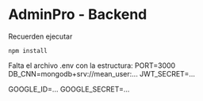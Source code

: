# AdminPro - Backend

Recuerden ejecutar 

```
npm install
```

Falta el archivo .env con la estructura:
PORT=3000
DB_CNN=mongodb+srv://mean_user:...
JWT_SECRET=...


GOOGLE_ID=...
GOOGLE_SECRET=...
